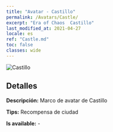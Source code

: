```yaml
---
title: "Avatar - Castillo"
permalink: /Avatars/Castle/
excerpt: "Era of Chaos  Castillo"
last_modified_at: 2021-04-27
locale: es
ref: "Castle.md"
toc: false
classes: wide
---
```

 ![Castillo](/images/a/avatarFrame_11.png)

## Detalles

 **Descripción:** Marco de avatar de Castillo 

 **Tips:** Recompensa de ciudad 

 **Is available:**  - 

